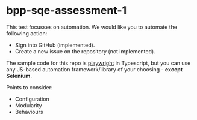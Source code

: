 # bpp-sqe-assessment-1

This test focusses on automation. We would like you to automate the following action:

- Sign into GitHub (implemented).
- Create a new issue on the repository (not implemented).

The sample code for this repo is [playwright](https://playwright.dev) in Typescript, but you can use any JS-based automation framework/library of your choosing - **except Selenium**.

Points to consider:

- Configuration
- Modularity
- Behaviours
